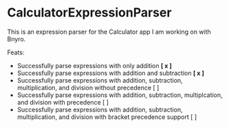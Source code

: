 # CalculatorExpressionParser

This is an expression parser for the Calculator app I am working on with Bnyro.

Feats:

- Successfully parse expressions with only addition **[ x ]**
- Successfully parse expressions with addition and subtraction **[ x ]**
- Successfully parse expressions with addition, subtraction, multiplication, and division without precedence [ ]
- Successfully parse expressions with addition, subtraction, multiplcation, and division with precedence [ ]
- Successfully parse expressions with addition, subtraction, multiplication, and division with bracket precedence support [ ]
